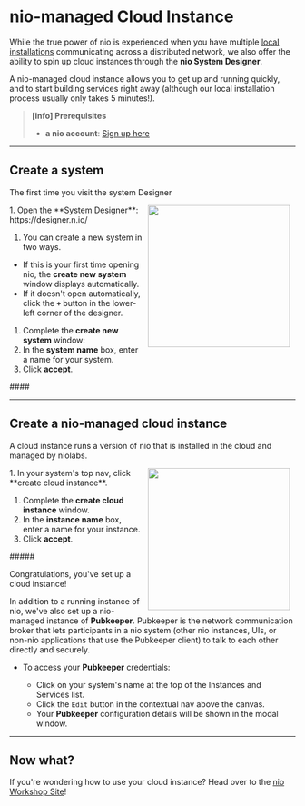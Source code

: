 # nio-managed Cloud Instance

While the true power of nio is experienced when you have multiple [local installations](/running-nio/locally) communicating across a distributed network, we also offer the ability to spin up cloud instances through the **nio System Designer**.

A nio-managed cloud instance allows you to get up and running quickly, and to start building services right away (although our local installation process usually only takes 5 minutes!).

>**[info] Prerequisites**
>
>* **a nio account**: [Sign up here](https://app.n.io/signup)

---
## Create a system

The first time you visit the system Designer

<img src="/img/cloud/Hello-CreateNewSystem.png" width="250" align="right" hspace="10" />
1. Open the **System Designer**: https://designer.n.io/

1. You can create a new system in two ways.
  * If this is your first time opening nio, the **create new system** window displays automatically.
  * If it doesn't open automatically, click the **`+`** button in the lower-left corner of the designer.


1. Complete the **create new system** window:
  1. In the **system name** box, enter a name for your system.
  1. Click **accept**.

####&nbsp;

---
## Create a nio-managed cloud instance

A cloud instance runs a version of nio that is installed in the cloud and managed by niolabs.

<img src="/img/cloud/Hello-CreateCloudInstance.png" width="250" align="right" hspace="10" />
1. In your system's top nav, click **create cloud instance**.

1. Complete the **create cloud instance** window.
  1. In the **instance name** box, enter a name for your instance.
  1. Click **accept**.

#####&nbsp;

Congratulations, you've set up a cloud instance!

In addition to a running instance of nio, we've also set up a nio-managed instance of **Pubkeeper**. Pubkeeper is the network communication broker that lets participants in a nio system (other nio instances, UIs, or non-nio applications that use the Pubkeeper client) to talk to each other directly and securely.

* To access your **Pubkeeper** credentials:

  * Click on your system's name at the top of the Instances and Services list.
  * Click the `Edit` button in the contextual nav above the canvas.
  * Your **Pubkeeper** configuration details will be shown in the modal window.

---
## Now what?

If you're wondering how to use your cloud instance? Head over to the [nio Workshop Site](https://workshops.n.io)!


